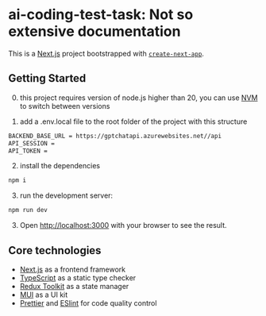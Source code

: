 # ai-coding-test-task: Not so extensive documentation

This is a [Next.js](https://nextjs.org/) project bootstrapped with [`create-next-app`](https://github.com/vercel/next.js/tree/canary/packages/create-next-app).

## Getting Started

0. this project requires version of node.js higher than 20, you can use [NVM](https://github.com/nvm-sh/nvm) to switch between versions

1. add a .env.local file to the root folder of the project with this structure

```bash
BACKEND_BASE_URL = https://gptchatapi.azurewebsites.net//api
API_SESSION =
API_TOKEN =
```

2. install the dependencies

```bash
npm i
```

3. run the development server:

```bash
npm run dev
```

3. Open [http://localhost:3000](http://localhost:3000) with your browser to see the result.

## Core technologies

- [Next.js](https://nextjs.org) as a frontend framework
- [TypeScript](https://www.typescriptlang.org/docs/handbook/typescript-from-scratch.html) as a static type checker
- [Redux Toolkit](https://redux-toolkit.js.org) as a state manager
- [MUI](https://mui.com) as a UI kit
- [Prettier](https://prettier.io) and [ESlint](https://eslint.org) for code quality control
